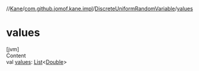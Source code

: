 //[Kane](../../index.md)/[com.github.jomof.kane.impl](../index.md)/[DiscreteUniformRandomVariable](index.md)/[values](values.md)



# values  
[jvm]  
Content  
val [values](values.md): [List](https://kotlinlang.org/api/latest/jvm/stdlib/kotlin.collections/-list/index.html)<[Double](https://kotlinlang.org/api/latest/jvm/stdlib/kotlin/-double/index.html)>  



